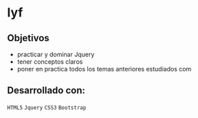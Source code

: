 # lyf

## Objetivos

- practicar y dominar Jquery
- tener conceptos claros
- poner en practica todos los temas anteriores estudiados com



## Desarrollado con:

`HTML5` `Jquery` `CSS3` `Bootstrap`

